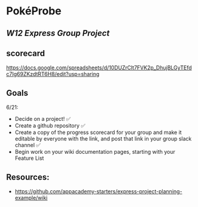 # PokéProbe
## _W12 Express Group Project_

## scorecard 
https://docs.google.com/spreadsheets/d/10DUZrClt7FVK2p_DhujBLGyTEfdc7Ig69ZKzdtRT6H8/edit?usp=sharing

## Goals
6/21:
- Decide on a project! ✅
- Create a github repository ✅
- Create a copy of the progress scorecard for your group and make it editable by everyone with the link, and post that link in your group slack channel ✅
- Begin work on your wiki documentation pages, starting with your Feature List

## Resources:
- https://github.com/appacademy-starters/express-project-planning-example/wiki
